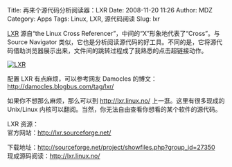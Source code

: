 Title: 再来个源代码分析阅读器：LXR
Date: 2008-11-20 11:26
Author: MDZ
Category: Apps
Tags: Linux, LXR, 源代码阅读
Slug: lxr

[LXR](http://lxr.sourceforge.net/) 源自“the Linux Cross
Referencer”，中间的“X”形象地代表了“Cross”。与 Source Navigator
类似，它也是分析阅读源代码的好工具。不同的是，它将源代码借助浏览器展示出来，文件间的跳转过程成了我熟悉的点击超链接动作。

[![LXR](http://i.linuxtoy.org/images/2008/11/lxray-large.png)](http://i.linuxtoy.org/images/2008/11/lxray-large.png)

配置 LXR 有点麻烦，可以参考网友 Damocles
的博文：<http://damocles.blogbus.com/tag/lxr/>

如果你不想那么麻烦，那么可以到 http://lxr.linux.no/
上一逛。这里有很多现成的 Unix/Linux
内核可以翻阅。当然，你无法自由查看你想看的某个软件的源代码。

LXR 资源：  
官方网站：<http://lxr.sourceforge.net/>  

下载地址：<http://sourceforge.net/project/showfiles.php?group_id=27350>  
现成源码阅读：<http://lxr.linux.no/>
